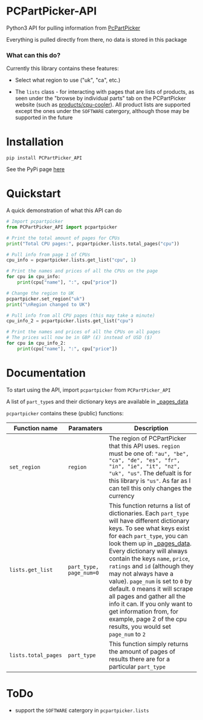 # PCPartPicker-API

Python3 API for pulling information from [PcPartPicker](https://pcpartpicker.com)

Everything is pulled directly from there, no data is stored in this package

### What can this do?

Currently this library contains these features:

 - Select what region to use ("uk", "ca", etc.)

 - The `lists` class - for interacting with pages that are lists of products, as seen under the "browse by individual parts" tab on the PCPartPicker website (such as [products/cpu-cooler](https://pcpartpicker.com/products/cpu-cooler)). All product lists are supported except the ones under the `SOFTWARE` catergory, although those may be supported in the future

# Installation

`pip install PCPartPicker_API`

See the PyPi page [here](https://pypi.python.org/pypi/PCPartPicker-API)

# Quickstart

A quick demonstration of what this API can do

```python
# Import pcpartpicker
from PCPartPicker_API import pcpartpicker

# Print the total amount of pages for CPUs
print("Total CPU pages:", pcpartpicker.lists.total_pages("cpu"))

# Pull info from page 1 of CPUs
cpu_info = pcpartpicker.lists.get_list("cpu", 1)

# Print the names and prices of all the CPUs on the page
for cpu in cpu_info:
    print(cpu["name"], ":", cpu["price"])

# Change the region to UK
pcpartpicker.set_region("uk")
print("\nRegion changed to UK")

# Pull info from all CPU pages (this may take a minute)
cpu_info_2 = pcpartpicker.lists.get_list("cpu")

# Print the names and prices of all the CPUs on all pages
# The prices will now be in GBP (£) instead of USD ($)
for cpu in cpu_info_2:
    print(cpu["name"], ":", cpu["price"])
```

# Documentation

To start using the API, import `pcpartpicker` from `PCPartPicker_API`

A list of `part_type`s and their dictionary keys are available in [_pages_data](https://github.com/thatguywiththatname/PcPartPicker-API/blob/master/PCPartPicker_API/_pages_data.py)

`pcpartpicker` contains these (public) functions:

Function name | Paramaters | Description
-|-|-
`set_region` | `region` | The region of PCPartPicker that this API uses. `region` must be one of: `"au", "be", "ca", "de", "es", "fr", "in", "ie", "it", "nz", "uk", "us"`. The defualt is for this library is `"us"`. As far as I can tell this only changes the currency
`lists.get_list` | `part_type, page_num=0` | This function returns a list of dictionaries. Each `part_type` will have different dictionary keys. To see what keys exist for each `part_type`, you can look them up in [_pages_data](https://github.com/thatguywiththatname/PcPartPicker-API/blob/master/PCPartPicker_API/_pages_data.py). Every dictionary will always contain the keys `name`, `price`, `ratings` and `id` (although they may not always have a value). `page_num` is set to `0` by default. `0` means it will scrape all pages and gather all the info it can. If you only want to get information from, for example, page 2 of the cpu results, you would set `page_num` to `2`
`lists.total_pages` | `part_type` | This function simply returns the amount of pages of results there are for a particular `part_type`

# ToDo

 - support the `SOFTWARE` catergory in `pcpartpicker.lists`
